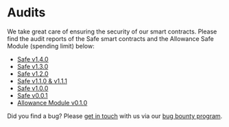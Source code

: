 # Audits

We take great care of ensuring the security of our smart contracts. Please find the audit reports of the Safe smart contracts and the Allowance Safe Module (spending limit) below:

- [Safe v1.4.0](https://github.com/safe-global/safe-contracts/blob/v1.4.0/docs/audit_1_4_0.md)
- [Safe v1.3.0](https://github.com/safe-global/safe-contracts/blob/v1.3.0/docs/audit_1_3_0.md)
- [Safe v1.2.0](https://github.com/safe-global/safe-contracts/blob/v1.2.0/docs/audit_1_2_0.md)
- [Safe v1.1.0 & v1.1.1](https://github.com/safe-global/safe-contracts/blob/v1.1.1/docs/audit_1_1_1.md)
- [Safe v1.0.0](https://github.com/safe-global/safe-contracts/blob/v1.1.1/docs/Gnosis_Safe_Formal_Verification_Report_1_0_0.pdf)
- [Safe v0.0.1](https://github.com/safe-global/safe-contracts/blob/v1.1.1/docs/alexey_audit.md)
- [Allowance Module v0.1.0](https://github.com/safe-global/safe-modules/blob/47e2b486b0b31d97bab7648a3f76de9038c6e67b/allowances/AllowanceModuleAuditOct2020.md)

Did you find a bug? Please [get in touch](mailto:bounty@safe.global) with us via our [bug bounty program](./smart-account-bug-bounty.md).
